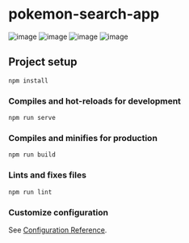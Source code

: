 # pokemon-search-app

![image](https://user-images.githubusercontent.com/55732539/184631174-f3c17695-1d5f-42a8-82b2-4bfc6b256373.png)
![image](https://user-images.githubusercontent.com/55732539/184631218-cf453466-d7db-40bc-88bd-dc6316503301.png)
![image](https://user-images.githubusercontent.com/55732539/184637126-351e6abd-94da-4a98-819f-8a5faaace7bd.png)
![image](https://user-images.githubusercontent.com/55732539/184631253-e74397e9-c379-43f7-9257-3cdc5177db5f.png)

## Project setup
```
npm install
```

### Compiles and hot-reloads for development
```
npm run serve
```

### Compiles and minifies for production
```
npm run build
```

### Lints and fixes files
```
npm run lint
```

### Customize configuration
See [Configuration Reference](https://cli.vuejs.org/config/).
